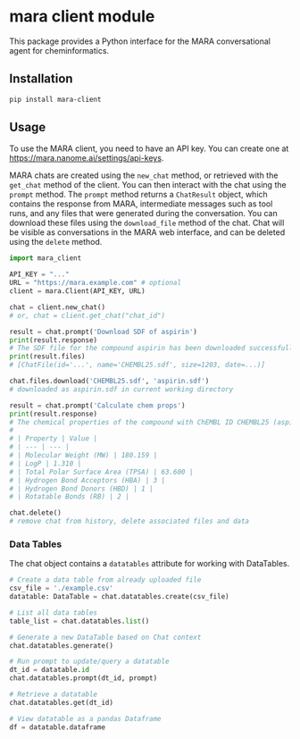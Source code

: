 # mara client module

This package provides a Python interface for the MARA conversational agent for cheminformatics.

## Installation

```bash
pip install mara-client
```

## Usage

To use the MARA client, you need to have an API key. You can create one at https://mara.nanome.ai/settings/api-keys.

MARA chats are created using the `new_chat` method, or retrieved with the `get_chat` method of the client. You can then interact with the chat using the `prompt` method. The `prompt` method returns a `ChatResult` object, which contains the response from MARA, intermediate messages such as tool runs, and any files that were generated during the conversation. You can download these files using the `download_file` method of the chat. Chat will be visible as conversations in the MARA web interface, and can be deleted using the `delete` method.

```python
import mara_client

API_KEY = "..."
URL = "https://mara.example.com" # optional
client = mara.Client(API_KEY, URL)

chat = client.new_chat()
# or, chat = client.get_chat("chat_id")

result = chat.prompt('Download SDF of aspirin')
print(result.response)
# The SDF file for the compound aspirin has been downloaded successfully. You can access it [here](CHEMBL25.sdf).
print(result.files)
# [ChatFile(id='...', name='CHEMBL25.sdf', size=1203, date=...)]

chat.files.download('CHEMBL25.sdf', 'aspirin.sdf')
# downloaded as aspirin.sdf in current working directory

result = chat.prompt('Calculate chem props')
print(result.response)
# The chemical properties of the compound with ChEMBL ID CHEMBL25 (aspirin) are as follows:
#
# | Property | Value |
# | --- | --- |
# | Molecular Weight (MW) | 180.159 |
# | LogP | 1.310 |
# | Total Polar Surface Area (TPSA) | 63.600 |
# | Hydrogen Bond Acceptors (HBA) | 3 |
# | Hydrogen Bond Donors (HBD) | 1 |
# | Rotatable Bonds (RB) | 2 |

chat.delete()
# remove chat from history, delete associated files and data
```

### Data Tables

The chat object contains a `datatables` attribute for working with DataTables.

```python
# Create a data table from already uploaded file
csv_file = './example.csv'
datatable: DataTable = chat.datatables.create(csv_file)

# List all data tables
table_list = chat.datatables.list()

# Generate a new DataTable based on Chat context
chat.datatables.generate()

# Run prompt to update/query a datatable
dt_id = datatable.id
chat.datatables.prompt(dt_id, prompt)

# Retrieve a datatable
chat.datatables.get(dt_id)

# View datatable as a pandas Dataframe
df = datatable.dataframe
```
